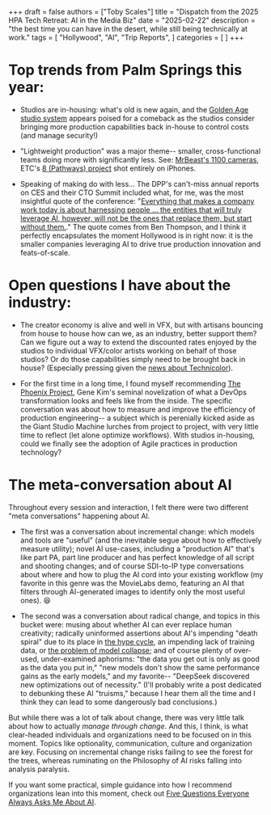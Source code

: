 +++
draft = false
authors = ["Toby Scales"]
title = "Dispatch from the 2025 HPA Tech Retreat: AI in the Media Biz"
date = "2025-02-22"
description = "the best time you can have in the desert, while still being technically at work."
tags = [
    "Hollywood",
    "AI",
    "Trip Reports",
]
categories = [
]
+++

# Top trends from Palm Springs this year:
 - Studios are in-housing: what's old is new again, and the [Golden Age studio system](https://en.wikipedia.org/wiki/Studio_system) appears poised for a comeback as the studios consider bringing more production capabilities back in-house to control costs (and manage security!)

 - "Lightweight production" was a major theme-- smaller, cross-functional teams doing more with significantly less. See: [MrBeast's 1100 cameras](https://www.guinnessworldrecords.com/news/2025/2/mrbeast-broke-an-astonishing-44-records-during-filming-for-amazons-beast-games), ETC's [8 (Pathways) project](https://www.linkedin.com/posts/thestorytellersdesk_dont-miss-the-talk-today-at-hpa-nimble-activity-7297395820214001664--Wjb) shot entirely on iPhones. 

 - Speaking of making do with less... The DPP's can't-miss annual reports on CES and their CTO Summit included what, for me, was the most insightful quote of the conference: "[Everything that makes a company work today is about harnessing people ... the entities that will truly leverage AI, however, will not be the ones that replace them, but start without them.](https://stratechery.com/2025/ais-uneven-arrival/#:~:text=Everything%20that%20makes%20a%20company%20work%20today%20is%20about%20harnessing%20people%20%E2%80%94%20and%20the%20entire%20SaaS%20ecosystem%20is%20predicated%20on%20monetizing%20this%20reality%3B%20the%20entities%20that%20will%20truly%20leverage%20AI%2C%20however%2C%20will%20not%20be%20the%20ones%20that%20replace%20them%2C%20but%20start%20without%20them.)." The quote comes from Ben Thompson, and I think it perfectly encapsulates the moment Hollywood is in right now: it is the smaller companies leveraging AI to drive true production innovation and feats-of-scale.

# Open questions I have about the industry:
 - The creator economy is alive and well in VFX, but with artisans bouncing from house to house how can we, as an industry, better support them? Can we figure out a way to extend the discounted rates enjoyed by the studios to individual VFX/color artists working on behalf of those studios? Or do those capabilities simply need to be brought back in house? (Especially pressing given the [news about Technicolor](https://variety.com/2025/film/global/technicolor-vfx-mpc-shutter-severe-challenges-1236316354/)).

 - For the first time in a long time, I found myself recommending [The Phoenix Project](https://share.libbyapp.com/title/3751102), Gene Kim's seminal novelization of what a DevOps transformation looks and feels like from the inside. The specific conversation was about how to measure and improve the efficiency of production engineering-- a subject which is perenially kicked aside as the Giant Studio Machine lurches from project to project, with very little time to reflect (let alone optimize workflows). With studios in-housing, could we finally see the adoption of Agile practices in production technology?


# The meta-conversation about AI
Throughout every session and interaction, I felt there were two different "meta conversations" happening about AI. 

 - The first was a conversation about incremental change: which models and tools are "useful" (and the inevitable segue about how to effectively measure utility); novel AI use-cases, including a "production AI" that's like part PA, part line producer and has perfect knowledge of all script and shooting changes; and of course SDI-to-IP type conversations about where and how to plug the AI cord into your existing workflow (my favorite in this genre was the MovieLabs demo, featuring an AI that filters through AI-generated images to identify only the most useful ones). 😆

 - The second was a conversation about radical change, and topics in this bucket were: musing about whether AI can ever replace human creativity; radically uninformed assertions about AI's impending "death spiral" due to its place in [the hype cycle](https://en.wikipedia.org/wiki/Gartner_hype_cycle), an impending lack of training data, or [the problem of model collapse](https://nyudatascience.medium.com/overcoming-the-ai-data-crisis-a-new-solution-to-model-collapse-ddc5b382e182); and of course plenty of over-used, under-examined aphorisms: "the data you get out is only as good as the data you put in," "new models don't show the same performance gains as the early models," and my favorite-- "DeepSeek discovered new optimizations out of necessity." (I'll probably write a post dedicated to debunking these AI "truisms," because I hear them all the time and I think they can lead to some dangerously bad conclusions.)

But while there was a lot of talk about change, there was very little talk about how to actually _manage through change_. And this, I think, is what clear-headed individuals and organizations need to be focused on in this moment. Topics like optionality, communication, culture and organization are key. Focusing on incremental change risks failing to see the forest for the trees, whereas ruminating on the Philosophy of AI risks falling into analysis paralysis.

If you want some practical, simple guidance into how I recommend organizations lean into this moment, check out [Five Questions Everyone Always Asks Me About AI](https://www.tobyscales.com/posts/five-questions-about-ai/).
